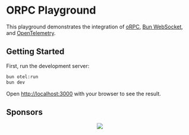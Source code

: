 # ORPC Playground

This playground demonstrates the integration of [oRPC](https://orpc.unnoq.com), [Bun WebSocket](https://bun.com/docs/api/websockets), and [OpenTelemetry](https://opentelemetry.io).

## Getting Started

First, run the development server:

```bash
bun otel:run
bun dev
```

Open [http://localhost:3000](http://localhost:3000) with your browser to see the result.

## Sponsors

<p align="center">
  <a href="https://cdn.jsdelivr.net/gh/unnoq/unnoq/sponsors.svg">
    <img src='https://cdn.jsdelivr.net/gh/unnoq/unnoq/sponsors.svg'/>
  </a>
</p>
